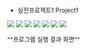 * 실전프로젝트1 Project1



<img src="https://github.com/dan22200252/2023-2-a1-dan22200252/assets/130723603/c6ed5886-7e21-4026-b37c-ad5d38c19170" />
<img src="https://github.com/dan22200252/2023-2-a1-dan22200252/assets/130723603/d3577bbb-b22e-4e9b-8f54-84b318dba00d" />
<img src="https://github.com/dan22200252/2023-2-a1-dan22200252/assets/130723603/462ea1b3-f279-44b5-8ca2-6e80f3cc8e8e" />
<img src="https://github.com/dan22200252/2023-2-a1-dan22200252/assets/130723603/202ef306-ddc7-4a39-9e77-9a1a33a2974a" />
<img src="https://github.com/dan22200252/2023-2-a1-dan22200252/assets/130723603/c6651ce8-d6f8-473c-8476-77238638f7f2" />
<img src="https://github.com/dan22200252/2023-2-a1-dan22200252/assets/130723603/a66ca23d-cf05-4ae2-97c4-ca9fac11325f" />
<img src="https://github.com/dan22200252/2023-2-a1-dan22200252/assets/130723603/cf6801ef-6505-42b7-909c-3e5cb822a083" />


^^프로그램 실행 결과 화면^^
